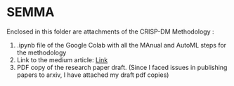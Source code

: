 # SEMMA

Enclosed in this folder are attachments of the CRISP-DM Methodology :
1. .ipynb file of the Google Colab with all the MAnual and AutoML steps for the methodology
2. Link to the medium article: [Link](https://addy07.medium.com/deciphering-cinema-secrets-analyzing-movie-data-with-semma-and-automl-cc4346b372cd)
3. PDF copy of the research paper draft. (Since I faced issues in publishing papers to arxiv, I have attached my draft pdf copies)
